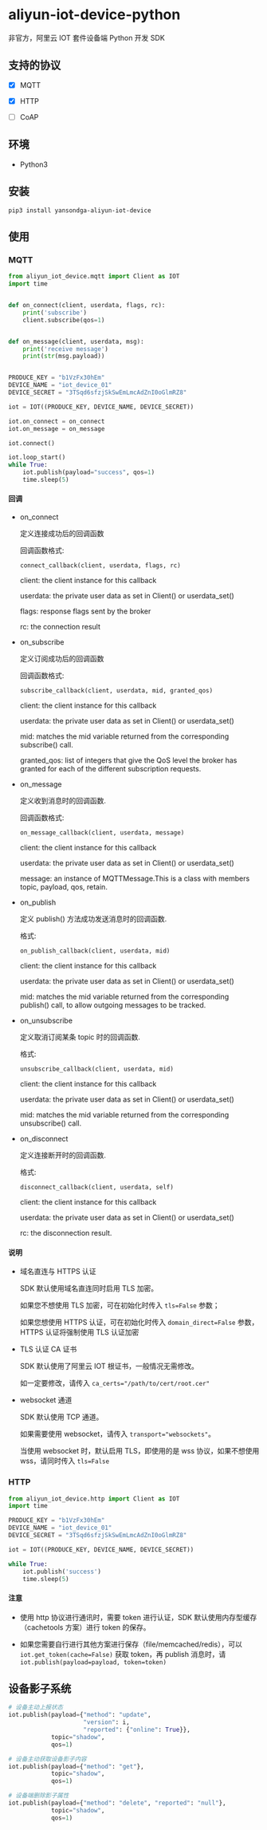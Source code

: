 # aliyun-iot-device-python

非官方，阿里云 IOT 套件设备端 Python 开发 SDK


## 支持的协议

- [x] MQTT
- [x] HTTP
- [ ] CoAP


## 环境

- Python3


## 安装

`pip3 install yansondga-aliyun-iot-device`


## 使用

### MQTT

```Python
from aliyun_iot_device.mqtt import Client as IOT
import time


def on_connect(client, userdata, flags, rc):
    print('subscribe')
    client.subscribe(qos=1)


def on_message(client, userdata, msg):
    print('receive message')
    print(str(msg.payload))


PRODUCE_KEY = "b1VzFx30hEm"
DEVICE_NAME = "iot_device_01"
DEVICE_SECRET = "3TSqd6sfzjSkSwEmLmcAdZnI0oGlmRZ8"

iot = IOT((PRODUCE_KEY, DEVICE_NAME, DEVICE_SECRET))

iot.on_connect = on_connect
iot.on_message = on_message

iot.connect()

iot.loop_start()
while True:
    iot.publish(payload="success", qos=1)
    time.sleep(5)
```

#### 回调

- on_connect

    定义连接成功后的回调函数

    回调函数格式:
    
    `connect_callback(client, userdata, flags, rc)`
        
    client:     the client instance for this callback

    userdata:   the private user data as set in Client() or userdata_set()

    flags:      response flags sent by the broker

    rc:         the connection result

- on_subscribe

    定义订阅成功后的回调函数
    
    回调函数格式:
    
    `subscribe_callback(client, userdata, mid, granted_qos)`

    client:         the client instance for this callback

    userdata:       the private user data as set in Client() or userdata_set()

    mid:            matches the mid variable returned from the corresponding
                    subscribe() call.

    granted_qos:    list of integers that give the QoS level the broker has
                    granted for each of the different subscription requests.

- on_message

    定义收到消息时的回调函数.
    
    回调函数格式:
    
    `on_message_callback(client, userdata, message)`
    
    client:     the client instance for this callback

    userdata:   the private user data as set in Client() or userdata_set()

    message:    an instance of MQTTMessage.This is a class with members topic, payload, qos, retain.


- on_publish

    定义 publish() 方法成功发送消息时的回调函数.
    
    格式:

    `on_publish_callback(client, userdata, mid)`
        
    client:     the client instance for this callback

    userdata:   the private user data as set in Client() or userdata_set()

    mid:        matches the mid variable returned from the corresponding publish() call, to allow outgoing messages to be tracked.

- on_unsubscribe

    定义取消订阅某条 topic 时的回调函数.
    
    格式:

    `unsubscribe_callback(client, userdata, mid)`
        
    client:     the client instance for this callback

    userdata:   the private user data as set in Client() or userdata_set()

    mid:        matches the mid variable returned from the corresponding
                unsubscribe() call.

- on_disconnect

    定义连接断开时的回调函数.
    
    格式:
    
    `disconnect_callback(client, userdata, self)`
        
    client:     the client instance for this callback

    userdata:   the private user data as set in Client() or userdata_set()

    rc:         the disconnection result.

#### 说明

-  域名直连与 HTTPS 认证

    SDK 默认使用域名直连同时启用 TLS 加密。

    如果您不想使用 TLS 加密，可在初始化时传入 `tls=False` 参数；

    如果您想使用 HTTPS 认证，可在初始化时传入 `domain_direct=False` 参数，HTTPS 认证将强制使用 TLS 认证加密

- TLS 认证 CA 证书

    SDK 默认使用了阿里云 IOT 根证书，一般情况无需修改。

    如一定要修改，请传入 `ca_certs="/path/to/cert/root.cer"` 

- websocket 通道

    SDK 默认使用 TCP 通道。

    如果需要使用 websocket，请传入 `transport="websockets"`。

    当使用 websocket 时，默认启用 TLS，即使用的是 wss 协议，如果不想使用 wss，请同时传入 `tls=False`

### HTTP

```Python
from aliyun_iot_device.http import Client as IOT
import time

PRODUCE_KEY = "b1VzFx30hEm"
DEVICE_NAME = "iot_device_01"
DEVICE_SECRET = "3TSqd6sfzjSkSwEmLmcAdZnI0oGlmRZ8"

iot = IOT((PRODUCE_KEY, DEVICE_NAME, DEVICE_SECRET))

while True:
    iot.publish('success')
    time.sleep(5)
```

#### 注意

- 使用 http 协议进行通讯时，需要 token 进行认证，SDK 默认使用内存型缓存（cachetools 方案）进行 token 的保存。

- 如果您需要自行进行其他方案进行保存（file/memcached/redis），可以 `iot.get_token(cache=False)` 获取 token，再 publish 消息时，请 `iot.publish(payload=payload, token=token)`


## 设备影子系统

```Python
# 设备主动上报状态
iot.publish(payload={"method": "update",
                     "version": i,
                     "reported": {"online": True}},
            topic="shadow",
            qos=1)

# 设备主动获取设备影子内容
iot.publish(payload={"method": "get"},
            topic="shadow",
            qos=1)

# 设备端删除影子属性
iot.publish(payload={"method": "delete", "reported": "null"},
            topic="shadow",
            qos=1)
```